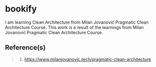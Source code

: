 # bookify

I am learning Clean Architecture from Milan Jovanović Pragmatic Clean Architecture Course. This work is a result of the learnings from Milan Jovanović Pragmatic Clean Architecture Course.

## Reference(s)

> 1. <https://www.milanjovanovic.tech/pragmatic-clean-architecture>
